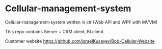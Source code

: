 # Cellular-management-system

Cellular-management-system written in c# (Web API and  WPF with MVVM)

This repo contains  Server + CRM.client, BI.client.

Customer website   https://github.com/israelKusayev/Bob-Cellular-Website
